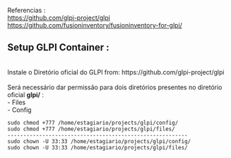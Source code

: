 
Referencias :
<br>
https://github.com/glpi-project/glpi
https://github.com/fusioninventory/fusioninventory-for-glpi/
<br>
<h2>Setup GLPI Container :</h2>
<br>
Instale o Diretório oficial do GLPI from: https://github.com/glpi-project/glpi
<br>
<br>
Será necessário dar permissão para dois diretórios presentes no diretório oficial <b>glpi/</b> :
<br>
- Files
<br>
- Config
<br>

```
sudo chmod +777 /home/estagiario/projects/glpi/config/
sudo chmod +777 /home/estagiario/projects/glpi/files/
---------------------------------------------------------
sudo chown -U 33:33 /home/estagiario/projects/glpi/config/
sudo chown -U 33:33 /home/estagiario/projects/glpi/files/
```

  
